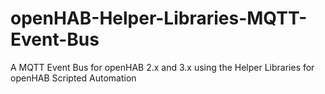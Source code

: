 # openHAB-Helper-Libraries-MQTT-Event-Bus
A MQTT Event Bus for openHAB 2.x and 3.x using the Helper Libraries for openHAB Scripted Automation
